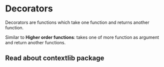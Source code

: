 # Decorators

Decorators are functions which take one function and returns another function.

Similar to **Higher order functions**: takes one of more function as argument and return another functions.

## Read about contextlib package
